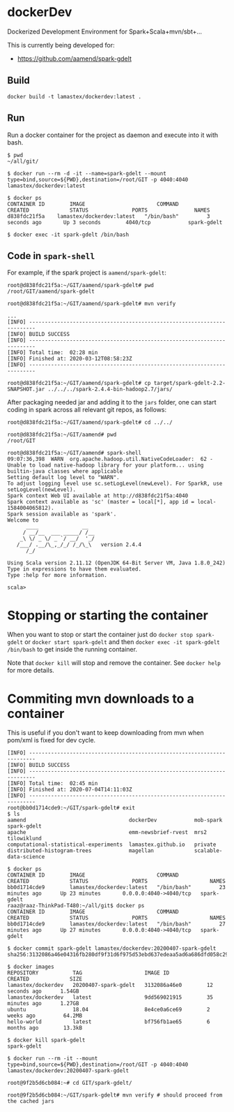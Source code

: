 # dockerDev
Dockerized Development Environment for Spark+Scala+mvn/sbt+...

This is currently being developed for:
 
 - https://github.com/aamend/spark-gdelt 

## Build

```
docker build -t lamastex/dockerdev:latest .
```
## Run

Run a docker container for the project as daemon and execute into it with bash.

```
$ pwd
~/all/git/

$ docker run --rm -d -it --name=spark-gdelt --mount type=bind,source=${PWD},destination=/root/GIT -p 4040:4040 lamastex/dockerdev:latest

$ docker ps
CONTAINER ID        IMAGE                       COMMAND             CREATED             STATUS              PORTS               NAMES
d838fdc21f5a	lamastex/dockerdev:latest   "/bin/bash"         3 seconds ago       Up 3 seconds        4040/tcp            spark-gdelt

$ docker exec -it spark-gdelt /bin/bash
```

## Code in `spark-shell`

For example, if the spark project is `aamend/spark-gdelt`:

```
root@d838fdc21f5a:~/GIT/aamend/spark-gdelt# pwd       
/root/GIT/aamend/spark-gdelt

root@d838fdc21f5a:~/GIT/aamend/spark-gdelt# mvn verify

...
[INFO] ------------------------------------------------------------------------
[INFO] BUILD SUCCESS
[INFO] ------------------------------------------------------------------------
[INFO] Total time:  02:28 min
[INFO] Finished at: 2020-03-12T08:58:23Z
[INFO] ------------------------------------------------------------------------

root@d838fdc21f5a:~/GIT/aamend/spark-gdelt# cp target/spark-gdelt-2.2-SNAPSHOT.jar ../../../spark-2.4.4-bin-hadoop2.7/jars/
```

After packaging needed jar and adding it to the `jars` folder, one can start coding in spark across all relevant git repos, as follows:

```
root@d838fdc21f5a:~/GIT/aamend/spark-gdelt# cd ../../

root@d838fdc21f5a:~/GIT/aamend# pwd
/root/GIT

root@d838fdc21f5a:~/GIT/aamend# spark-shell
09:07:36,398  WARN  org.apache.hadoop.util.NativeCodeLoader:  62 - Unable to load native-hadoop library for your platform... using builtin-java classes where applicable
Setting default log level to "WARN".
To adjust logging level use sc.setLogLevel(newLevel). For SparkR, use setLogLevel(newLevel).
Spark context Web UI available at http://d838fdc21f5a:4040
Spark context available as 'sc' (master = local[*], app id = local-1584004065812).
Spark session available as 'spark'.
Welcome to
      ____              __
     / __/__  ___ _____/ /__
    _\ \/ _ \/ _ `/ __/  '_/
   /___/ .__/\_,_/_/ /_/\_\   version 2.4.4
      /_/
         
Using Scala version 2.11.12 (OpenJDK 64-Bit Server VM, Java 1.8.0_242)
Type in expressions to have them evaluated.
Type :help for more information.

scala>
```

# Stopping or starting the container

When you want to stop or start the container just do `docker stop spark-gdelt` or `docker start spark-gdelt` and then `docker exec -it spark-gdelt /bin/bash` to get inside the running container.

Note that `docker kill` will stop and remove the container. See `docker help` for more details.

# Commiting mvn downloads to a container

This is useful if you don't want to keep downloading from mvn when pom/xml is fixed for dev cycle.

```
[INFO] ------------------------------------------------------------------------
[INFO] BUILD SUCCESS
[INFO] ------------------------------------------------------------------------
[INFO] Total time:  02:45 min
[INFO] Finished at: 2020-07-04T14:11:03Z
[INFO] ------------------------------------------------------------------------
root@bb0d1714cde9:~/GIT/spark-gdelt# exit
$ ls
aamend                                 dockerDev            mob-spark              spark-gdelt
apache                                 emm-newsbrief-rvest  mrs2                   tilowiklund
computational-statistical-experiments  lamastex.github.io   private
distributed-histogram-trees            magellan             scalable-data-science

$ docker ps
CONTAINER ID        IMAGE                       COMMAND             CREATED             STATUS              PORTS                    NAMES
bb0d1714cde9        lamastex/dockerdev:latest   "/bin/bash"         23 minutes ago      Up 23 minutes       0.0.0.0:4040->4040/tcp   spark-gdelt
raaz@raaz-ThinkPad-T480:~/all/git$ docker ps
CONTAINER ID        IMAGE                       COMMAND             CREATED             STATUS              PORTS                    NAMES
bb0d1714cde9        lamastex/dockerdev:latest   "/bin/bash"         27 minutes ago      Up 27 minutes       0.0.0.0:4040->4040/tcp   spark-gdelt

$ docker commit spark-gdelt lamastex/dockerdev:20200407-spark-gdelt
sha256:3132086a46e04316fb280df9f31d6f975d53ebd637edeaa5ad6a686dfd058c29

$ docker images
REPOSITORY           TAG                    IMAGE ID            CREATED             SIZE
lamastex/dockerdev   20200407-spark-gdelt   3132086a46e0        12 seconds ago      1.54GB
lamastex/dockerdev   latest                 9dd569021915        35 minutes ago      1.27GB
ubuntu               18.04                  8e4ce0a6ce69        2 weeks ago         64.2MB
hello-world          latest                 bf756fb1ae65        6 months ago        13.3kB

$ docker kill spark-gdelt
spark-gdelt

$ docker run --rm -it --mount type=bind,source=${PWD},destination=/root/GIT -p 4040:4040 lamastex/dockerdev:20200407-spark-gdelt

root@9f2b5d6cb084:~# cd GIT/spark-gdelt/

root@9f2b5d6cb084:~/GIT/spark-gdelt# mvn verify # should proceed from the cached jars
```

